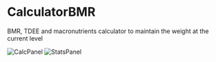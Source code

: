 # CalculatorBMR
BMR, TDEE and macronutrients calculator to maintain the weight at the current level

![CalcPanel](https://user-images.githubusercontent.com/44239776/54496188-cbc9ea00-48ec-11e9-89dd-b99e46e36dba.PNG)
![StatsPanel](https://user-images.githubusercontent.com/44239776/54496191-d08e9e00-48ec-11e9-8152-4445852719c5.PNG)